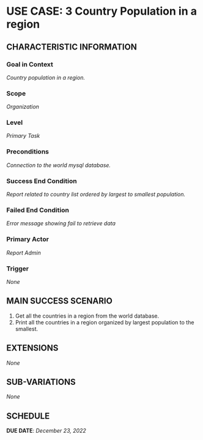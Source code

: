 # USE CASE: 3 Country Population in a region

## CHARACTERISTIC INFORMATION

### Goal in Context

*Country population in a region.*

### Scope

*Organization*

### Level

*Primary Task*

### Preconditions

*Connection to the world mysql database.*

### Success End Condition

*Report related to country list ordered by largest to smallest population.*

### Failed End Condition

*Error message showing fail to retrieve data*

### Primary Actor

*Report Admin*

### Trigger

*None*

## MAIN SUCCESS SCENARIO

1. Get all the countries in a region from the world database.
2. Print all the countries in a region organized by largest population to the smallest.

## EXTENSIONS

*None*

## SUB-VARIATIONS

*None*

## SCHEDULE

**DUE DATE**: *December 23, 2022*
